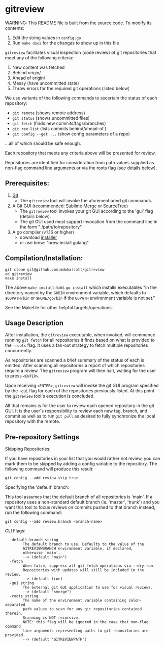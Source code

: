 # gitreview

WARNING: This README file is built from the source code. To modify its contents:

1. Edit the string values in `config.go`
2. Run `make docs` for the changes to show up in this file

`gitreview` facilitates visual inspection (code review) of git
repositories that meet any of the following criteria:

1. New content was fetched
2. Behind origin/<default-branch>
3. Ahead of origin/<default-branch>
4. Messy (have uncommitted state)
5. Throw errors for the required git operations (listed below)

We use variants of the following commands to ascertain the
status of each repository:

- `git remote`           (shows remote address)
- `git status`           (shows uncommitted files)
- `git fetch`            (finds new commits/tags/branches)
- `git rev-list`         (lists commits behind/ahead-of <default-branch>)
- `git config --get ...` (show config parameters of a repo)

...all of which should be safe enough.

Each repository that meets any criteria above will be
presented for review.

Repositories are identified for consideration from path values
supplied as non-flag command line arguments or via the roots
flag (see details below).


## Prerequisites:

1. [Git](https://git-scm.com/)
	- The `gitreview` tool will invoke the aforementioned git commands.
1. A Git GUI (recommended: [Sublime Merge](https://www.sublimemerge.com/) or [SourceTree](https://www.sourcetreeapp.com/))
	- The `gitreview` tool invokes your git GUI according to the 'gui' flag (details below).
	- The git GUI used must support invocation from the command line in the form "<git-gui-command> /path/to/repository"
1. A go compiler (v1.16 or higher)
   - download [installer](https://golang.org/dl/)
   - or use brew: "brew install golang"


## Compilation/Installation:

    git clone git@github.com:mdwhatcott/gitreview
    cd gitreview
    make install

The above `make install` runs `go install` which installs executables
"in the directory named by the `GOBIN` environment variable, which defaults
to `$GOPATH/bin` or `$HOME/go/bin` if the `GOPATH` environment variable is not set."

See the Makefile for other helpful targets/operations.


## Usage Description

After installation, the `gitreview` executable, when invoked, will commence
running `git fetch` for all repositories it finds based on what is provided
to the `-roots` flag. It uses a fan-out strategy to fetch multiple repositories
concurrently.

As repositories are scanned a brief summary of the status of each is emitted.
After scanning all repositories a report of which repositories require a review.
The `gitreview` program will then halt, waiting for the user to press `<ENTER>`.

Upon receiving `<ENTER>`, `gitreview` will invoke the git GUI program specified
by the `-gui` flag for each of the repositories previously listed. At this point
the `gitreview` tool's execution is concluded.

All that remains is for the user to review each opened repository in the git GUI.
It is the user's responsibility to review each new tag, branch, and commit as well
as to run `git pull` as desired to fully synchronize the local repository with the
remote.


## Pre-repository Settings

Skipping Repositories:

If you have repositories in your list that you would rather not review,
you can mark them to be skipped by adding a config variable to the
repository. The following command will produce this result:

    git config --add review.skip true


Specifying the 'default' branch:

This tool assumes that the default branch of all repositories is 'main'.
If a repository uses a non-standard default branch (ie. 'master', 'trunk')
and you want this tool to focus  reviews on commits pushed to that branch
instead, run the following command:

	git config --add review.branch <branch-name>


CLI Flags:


```
  -default-branch string
    	The default branch to use. Defaults to the value of the
    	GITREVIEWBRANCH environment variable, if declared,
    	otherwise 'main'.
    	--> (default "main")
  -fetch
    	When false, suppress all git fetch operations via --dry-run.
    	Repositories with updates will still be included in the review.
    	--> (default true)
  -gui string
    	The external git GUI application to use for visual reviews.
    	--> (default "smerge")
  -roots string
    	The name of the environment variable containing colon-separated
    	path values to scan for any git repositories contained therein.
    	Scanning is NOT recursive.
    	NOTE: this flag will be ignored in the case that non-flag command
    	line arguments representing paths to git repositories are provided.
    	--> (default "GITREVIEWPATH")
```
